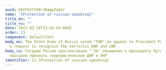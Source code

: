 ```yaml
---
uuid: mGVFGVf7b0r38ampZqGbr
name: "[Protection of russian-speaking]"
title_en: ""
title_ru: ""
date: 2022-02-14T23:41:54.669Z
order: 13
component: DefaultText
body_en: The State Duma of Russia voted "FOR" an appeal to President Putin with
  a request to recognize the terrorist DNR and LNR
body_ru: Госдума России проголосовала ""ЗА" обращение к президенту Путину с
  просьбой признать террористические ДНР и ЛНР
identifier: 13_[Protection of russian-speaking]
---
```

